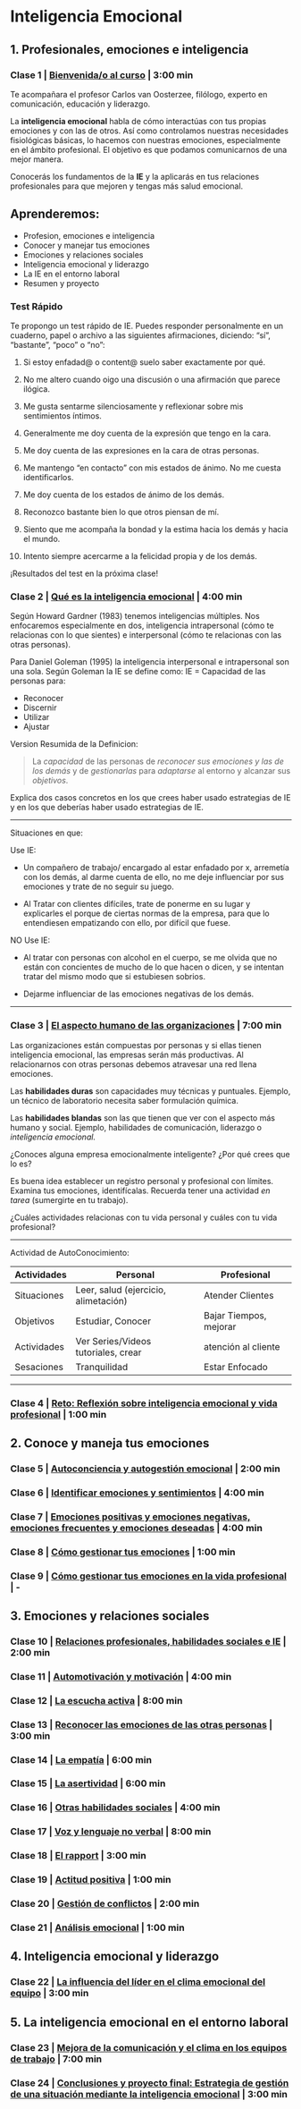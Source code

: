 ﻿# Inteligencia Emocional



## 1. Profesionales, emociones e inteligencia



### Clase 1 | [Bienvenida/o al curso](https://platzi.com/clases/1614-inteligencia-emocional/20886-bienvenidao-al-cur-1/) | 3:00 min


Te acompañara el profesor Carlos van Oosterzee, filólogo, experto en comunicación, educación y liderazgo.

La  **inteligencia emocional**  habla de cómo interactúas con tus propias emociones y con las de otros. Así como controlamos nuestras necesidades fisiológicas básicas, lo hacemos con nuestras emociones, especialmente en el ámbito profesional. El objetivo es que podamos comunicarnos de una mejor manera.

Conocerás los fundamentos de la  **IE**  y la aplicarás en tus relaciones profesionales para que mejoren y tengas más salud emocional.

## Aprenderemos:

-   Profesion, emociones e inteligencia
-   Conocer y manejar tus emociones
-   Emociones y relaciones sociales
-   Inteligencia emocional y liderazgo
-   La IE en el entorno laboral
-   Resumen y proyecto

### Test Rápido

Te propongo un test rápido de IE. Puedes responder personalmente en un cuaderno, papel o archivo a las siguientes afirmaciones, diciendo: “sí”, “bastante”, “poco” o “no”:

1.  Si estoy enfadad@ o content@ suelo saber exactamente por qué.
    
2.  No me altero cuando oigo una discusión o una afirmación que parece ilógica.
    
3.  Me gusta sentarme silenciosamente y reflexionar sobre mis sentimientos íntimos.
    
4.  Generalmente me doy cuenta de la expresión que tengo en la cara.
    
5.  Me doy cuenta de las expresiones en la cara de otras personas.
    
6.  Me mantengo “en contacto” con mis estados de ánimo. No me cuesta identificarlos.
    
7.  Me doy cuenta de los estados de ánimo de los demás.
    
8.  Reconozco bastante bien lo que otros piensan de mí.
    
9.  Siento que me acompaña la bondad y la estima hacia los demás y hacia el mundo.
    
10.  Intento siempre acercarme a la felicidad propia y de los demás.
    

¡Resultados del test en la próxima clase!

### Clase 2 | [Qué es la inteligencia emocional](https://platzi.com/clases/1614-inteligencia-emocional/20887-que-es-la-inteligencia-emocion-0/) | 4:00 min

Según Howard Gardner (1983) tenemos inteligencias múltiples. Nos enfocaremos especialmente en dos, inteligencia intrapersonal (cómo te relacionas con lo que sientes) e interpersonal (cómo te relacionas con las otras personas).

Para Daniel Goleman (1995) la inteligencia interpersonal e intrapersonal son una sola. Según Goleman la IE se define como:
IE = Capacidad de las personas para:
- Reconocer
- Discernir
- Utilizar
- Ajustar

Version Resumida de la Definicion:
> La  _capacidad_  de las personas de  _reconocer sus emociones y las de los demás_  y de  _gestionarlas_  para  _adaptarse_  al entorno y alcanzar sus  _objetivos_.



Explica dos casos concretos en los que crees haber usado estrategias de IE y en los que deberías haber usado estrategias de IE.

---
Situaciones en que:

Use IE:  
- Un compañero de trabajo/ encargado al estar enfadado por x, arremetía con los demás, al darme cuenta de ello, no me deje influenciar por sus emociones y trate de no seguir su juego.

- Al Tratar con clientes difíciles, trate de ponerme en su lugar y explicarles el porque de ciertas normas de la empresa, para que lo entendiesen empatizando con ello, por difícil que fuese.


NO Use IE:  
- Al tratar con personas con alcohol en el cuerpo, se me olvida que no están con concientes de mucho de lo que hacen o dicen, y se intentan tratar del mismo modo que si estubiesen sobrios.

- Dejarme influenciar de las emociones negativas de los demás.
---

### Clase 3 | [El aspecto humano de las organizaciones](https://platzi.com/clases/1614-inteligencia-emocional/20888-el-aspecto-humano-de-las-organizacion-9/) | 7:00 min

Las organizaciones están compuestas por personas y si ellas tienen inteligencia emocional, las empresas serán más productivas. Al relacionarnos con otras personas debemos atravesar una red llena emociones.

Las  **habilidades duras**  son capacidades muy técnicas y puntuales. Ejemplo, un técnico de laboratorio necesita saber formulación química.

Las  **habilidades blandas**  son las que tienen que ver con el aspecto más humano y social. Ejemplo, habilidades de comunicación, liderazgo o *inteligencia emocional.*

¿Conoces alguna empresa emocionalmente inteligente? ¿Por qué crees que lo es?

Es buena idea establecer un registro personal y profesional con límites. Examina tus emociones, identifícalas. Recuerda tener una actividad  _en tarea_  (sumergirte en tu trabajo).

¿Cuáles actividades relacionas con tu vida personal y cuáles con tu vida profesional?

---
Actividad de AutoConocimiento:

| Actividades | Personal | Profesional |
| -- | -- | -- |
| Situaciones | Leer, salud (ejercicio, alimetación) | Atender Clientes |
| Objetivos | Estudiar, Conocer | Bajar Tiempos, mejorar |
| Actividades | Ver Series/Videos tutoriales, crear  | atención al cliente |
| Sesaciones | Tranquilidad | Estar Enfocado |


---

### Clase 4 | [Reto: Reflexión sobre inteligencia emocional y vida profesional](https://platzi.com/clases/1614-inteligencia-emocional/20969-reto-reflexion-sobre-inteligencia-emocional-y-vi-3/ ) | 1:00 min







## 2. Conoce y maneja tus emociones



### Clase 5 | [Autoconciencia y autogestión emocional](https://platzi.com/clases/1614-inteligencia-emocional/20889-autoconciencia-y-autogestion-emocion-3/) | 2:00 min



### Clase 6 | [Identificar emociones y sentimientos](https://platzi.com/clases/1614-inteligencia-emocional/20890-identificar-emociones-y-sentimient-4/ ) |  4:00 min



###  Clase 7 | [Emociones positivas y emociones negativas, emociones frecuentes y emociones deseadas](https://platzi.com/clases/1614-inteligencia-emocional/20960-emociones-positivas-y-emociones-negativas-emocio-3/ "") |  4:00 min





### Clase 8 | [Cómo gestionar tus emociones](https://platzi.com/clases/1614-inteligencia-emocional/20972-como-gestionar-tus-emocion-8/ "") |  1:00 min




### Clase 9 | [Cómo gestionar tus emociones en la vida profesional](https://platzi.com/clases/1614-inteligencia-emocional/20971-aclass-como-gestionar-tus-emociones-en-la-vida-p-2/ ) | -









## 3. Emociones y relaciones sociales


### Clase 10 | [Relaciones profesionales, habilidades sociales e IE](https://platzi.com/clases/1614-inteligencia-emocional/20891-relaciones-profesionales-habilidades-sociales-e--4/ "") | 2:00 min



### Clase 11 | [Automotivación y motivación](https://platzi.com/clases/1614-inteligencia-emocional/20892-automotivacion-y-motivaci-2/ "") | 4:00 min



### Clase 12 | [La escucha activa](https://platzi.com/clases/1614-inteligencia-emocional/20893-la-escucha-acti-7/ "") | 8:00 min



### Clase 13 | [Reconocer las emociones de las otras personas](https://platzi.com/clases/1614-inteligencia-emocional/20894-reconocer-las-emociones-de-las-otras-person-6/ "") | 3:00 min



### Clase 14 | [La empatía](https://platzi.com/clases/1614-inteligencia-emocional/20895-la-empat-0/ "") | 6:00 min



### Clase 15 | [La asertividad](https://platzi.com/clases/1614-inteligencia-emocional/20970-la-asertivid-3/ ) | 6:00 min



### Clase 16 | [Otras habilidades sociales](https://platzi.com/clases/1614-inteligencia-emocional/20896-otras-habilidades-social-8/ ) | 4:00 min



### Clase 17 | [Voz y lenguaje no verbal](https://platzi.com/clases/1614-inteligencia-emocional/20897-voz-y-lenguaje-no-verb-4/ ) | 8:00 min


### Clase 18 | [El rapport](https://platzi.com/clases/1614-inteligencia-emocional/20898-el-rappo-6/ "") | 3:00 min



### Clase 19 | [Actitud positiva](https://platzi.com/clases/1614-inteligencia-emocional/20899-actitud-positi-3/ "") | 1:00 min



### Clase 20 | [Gestión de conflictos](https://platzi.com/clases/1614-inteligencia-emocional/20900-gestion-de-conflict-0/ "") | 2:00 min



### Clase 21 | [Análisis emocional](https://platzi.com/clases/1614-inteligencia-emocional/20901-analisis-emocion-4/ "") | 1:00 min






## 4. Inteligencia emocional y liderazgo



### Clase 22 |  [La influencia del líder en el clima emocional del equipo](https://platzi.com/clases/1614-inteligencia-emocional/20959-la-influencia-del-lider-en-el-clima-emocional-de-4/ "") |  3:00 min





## 5. La inteligencia emocional en el entorno laboral



### Clase 23 | [Mejora de la comunicación y el clima en los equipos de trabajo](https://platzi.com/clases/1614-inteligencia-emocional/20958-mejora-de-la-comunicacion-y-el-clima-en-los-equi-7/ "") | 7:00 min



### Clase 24 | [Conclusiones y proyecto final: Estrategia de gestión de una situación mediante la inteligencia emocional](https://platzi.com/clases/1614-inteligencia-emocional/21353-conclusiones-y-proyecto-final-estrategia-de-gest-0/ "") | 3:00 min
